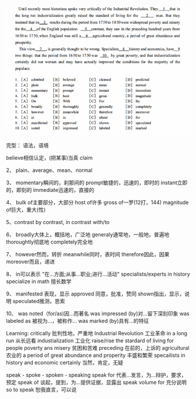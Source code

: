 ![1656244762396](./assets/1656244762396.png)





完型：
语法，语境


believe相信认定，(把某事)当真
claim

2、
plain、average、mean、normal

3、
momentary瞬间的，刹那间的
prompt敏捷的，迅速的，即时的
instant立即的，即刻的
immediate迅速的，直接的

4、
bulk of主要部分，大部分
host of许多
gross of一罗(12打，144)
magnitude of巨大，重大(性)

5、contrast
by contrast,
in contrast with/to

6、
broadly大体上，概括地，广泛地
generaly通常地，一般地，普遍地
thoroughtly彻底地
completely完全地

7、
however然而，转折
meanwhile同时，表时间
therefore因此，因果
moreover而且，递进

8、
in可以表示 "在...方面;从事...职业;进行...活动"
specialists/experts in history
specialize in math 擅长数学

9、
manifested 表现，显示
approved 同意，批准，赞同
shown指出，显示，说明
speculated推测，思索

10、
was noted（for/as)因...而著名
was impressed (by)对...留下深刻印象
was labeled as 被视为...，被称作...
was marked (by)具有...的特征


Learning:
critically 批判性地，严重地
Industrial Revolution 工业革命
in a long run 从长远看
industialization 工业化
raise/rise
the stardard of living for people
poverty ans misery 贫困和苦难
preceding 在前的，上诉的
agricultural 农业的
a period of great abundance and properity 丰盛和繁荣
specailists in history and economic
certainly 当然，肯定，无疑

speak - spoke - spoken - speaking
speak for  代表...发言，为...辩护，要求，预定
speak of   谈起，提到，为...提供证据，显露出
speak volume for 充分说明
so to speak 恕我直言，可以说